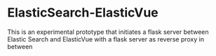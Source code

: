 # ElasticSearch-ElasticVue
This is an experimental prototype that initiates a flask server between Elastic Search and ElasticVue with a flask server as reverse proxy in between 
